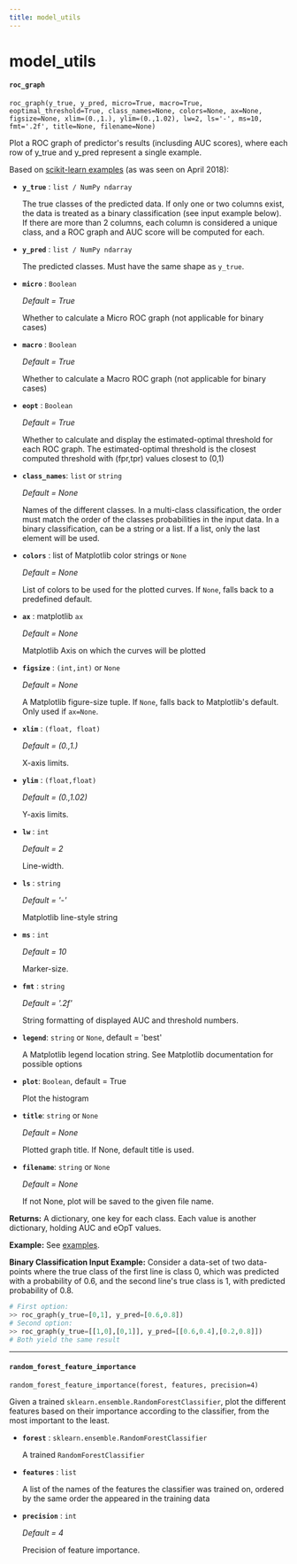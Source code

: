 ```yaml
---
title: model_utils
---
```


# model_utils

#### `roc_graph`

`roc_graph(y_true, y_pred, micro=True, macro=True, eoptimal_threshold=True, class_names=None, colors=None, ax=None, figsize=None, xlim=(0.,1.), ylim=(0.,1.02), lw=2, ls='-', ms=10, fmt='.2f', title=None, filename=None)`

Plot a ROC graph of predictor's results (inclusding AUC scores), where each
row of y_true and y_pred represent a single example.

Based on [scikit-learn examples](http://scikit-learn.org/stable/auto_examples/model_selection/plot_roc.html) (as was seen on April 2018):
    
- **`y_true`** : `list / NumPy ndarray`

    The true classes of the predicted data.
    If only one or two columns exist, the data is treated as a binary
    classification (see input example below). 
    If there are more than 2 columns, each column is considered a 
    unique class, and a ROC graph and AUC score will be computed for each. 

- **`y_pred`** : `list / NumPy ndarray`

    The predicted classes. Must have the same shape as `y_true`.

- **`micro`** : `Boolean` 

    _Default = True_

    Whether to calculate a Micro ROC graph (not applicable for binary cases)

- **`macro`** : `Boolean` 

    _Default = True_

    Whether to calculate a Macro ROC graph (not applicable for binary cases)

- **`eopt`** : `Boolean`

    _Default = True_
    
    Whether to calculate and display the estimated-optimal threshold for each ROC graph. The estimated-optimal threshold is the closest computed threshold with (fpr,tpr) values closest to (0,1) 

- **`class_names`**: `list` or `string` 

    _Default = None_
    
    Names of the different classes. In a multi-class classification, the 
    order must match the order of the classes probabilities in the input
    data. In a binary classification, can be a string or a list. If a list, 
    only the last element will be used.

- **`colors`** : list of Matplotlib color strings or `None`

    _Default = None_
    
    List of colors to be used for the plotted curves. If `None`, falls back
    to a predefined default.

- **`ax`** : matplotlib `ax` 

    _Default = None_
    
    Matplotlib Axis on which the curves will be plotted

- **`figsize`** : `(int,int)` or `None`

    _Default = None_
    
    A Matplotlib figure-size tuple. If `None`, falls back to Matplotlib's
    default. Only used if `ax=None`.

- **`xlim`** : `(float, float)`

    _Default = (0.,1.)_
    
    X-axis limits.

- **`ylim`** : `(float,float)`

    _Default = (0.,1.02)_
    
    Y-axis limits.

- **`lw`** : `int`

    _Default = 2_
    
    Line-width.

- **`ls`** : `string`

    _Default = '-'_
    
    Matplotlib line-style string

- **`ms`** : `int`

    _Default = 10_
    
    Marker-size.

-  **`fmt`** : `string`

    _Default = '.2f'_
    
    String formatting of displayed AUC and threshold numbers.
    
- **`legend`**: `string` or `None`, default = 'best'

    A Matplotlib legend location string. See Matplotlib documentation for possible options
    
- **`plot`**: `Boolean`, default = True

    Plot the histogram

- **`title`**: `string` or `None`
        
    _Default = None_

    Plotted graph title. If None, default title is used.
  
- **`filename`**: `string` or `None`
        
    _Default = None_

    If not None, plot will be saved to the given file name.

**Returns:** A dictionary, one key for each class. Each value is another dictionary,
holding AUC and eOpT values.

**Example:** See [examples](../getting_started/examples.md).

**Binary Classification Input Example:** 
Consider a data-set of two data-points where the true class of the first line 
is class 0, which was predicted with a probability of 0.6, and the second line's 
true class is 1, with predicted probability of 0.8. 
```python
# First option: 
>> roc_graph(y_true=[0,1], y_pred=[0.6,0.8]) 
# Second option:
>> roc_graph(y_true=[[1,0],[0,1]], y_pred=[[0.6,0.4],[0.2,0.8]])
# Both yield the same result
```

__________________

#### `random_forest_feature_importance`

`random_forest_feature_importance(forest, features, precision=4)`

Given a trained `sklearn.ensemble.RandomForestClassifier`, plot the different features based on their
importance according to the classifier, from the most important to the least.

- **`forest`** : `sklearn.ensemble.RandomForestClassifier`

    A trained `RandomForestClassifier`

- **`features`** : `list`

    A list of the names of the features the classifier was trained on, ordered by the same order the appeared in the training data

- **`precision`** : `int`

    _Default = 4_
    
    Precision of feature importance.
